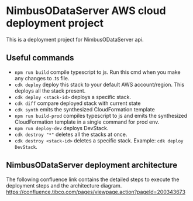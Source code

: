# NimbusODataServer AWS cloud deployment project

This is a deployment project for NimbusODataServer api.

## Useful commands

 * `npm run build`   compile typescript to js. Run this cmd when you make any changes to .ts file.
 * `cdk deploy`      deploy this stack to your default AWS account/region. This deploys all the stack present.
 * `cdk deploy <stack-id>`  deploys a specific stack.
 * `cdk diff`        compare deployed stack with current state
 * `cdk synth`       emits the synthesized CloudFormation template
 * `npm run build-prod` compiles typescript to js and emits the synthesized CloudFormation template in a single command for prod env.
 * `npm run deploy-dev` deploys DevStack.
 * `cdk destroy "*"` deletes all the stacks at once.
 * `cdk destroy <stack-id>` deletes a specific stack.
    Example: `cdk deploy DevStack`.
 
## NimbusODataServer deployment architecture
The following confluence link contains the detailed steps to execute the deployment steps and the architecture diagram.
https://confluence.tibco.com/pages/viewpage.action?pageId=200343673
